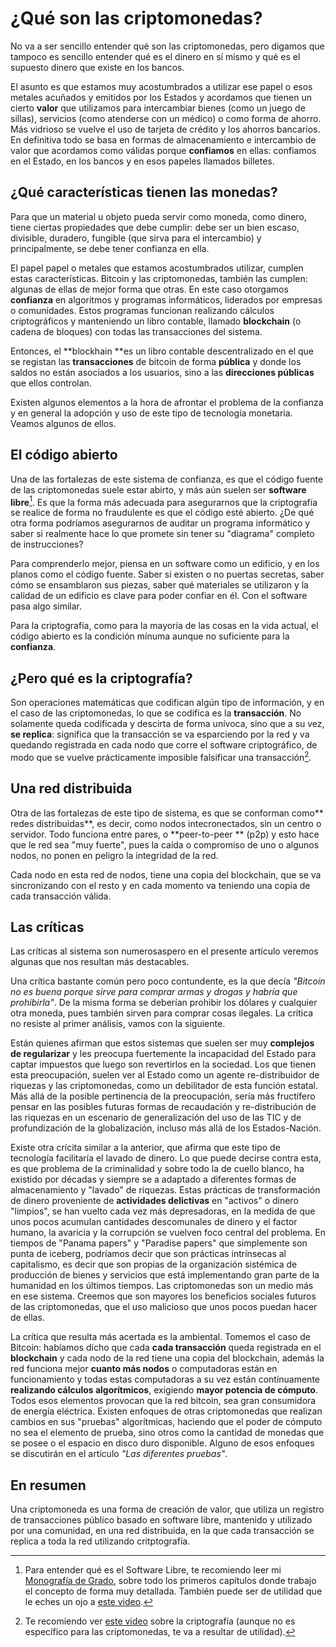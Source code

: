 # ¿Qué son las criptomonedas?

No va a ser sencillo entender qué son las criptomonedas, pero digamos que tampoco es sencillo entender qué es el dinero en sí mismo y qué es el supuesto dinero que existe en los bancos.

El asunto es que estamos muy acostumbrados a utilizar ese papel o esos metales acuñados y emitidos por los Estados y acordamos que tienen un cierto **valor** que utilizamos para intercambiar bienes \(como un juego de sillas\), servicios \(como atenderse con un médico\) o como forma de ahorro. Más vidrioso se vuelve el uso de tarjeta de crédito y los ahorros bancarios. En definitiva todo se basa en formas de almacenamiento e intercambio de valor que acordamos como válidas porque **confiamos** en ellas: confiamos en el Estado, en los bancos y en esos papeles llamados billetes.

## ¿Qué características tienen las monedas?

Para que un material u objeto pueda servir como moneda, como dinero, tiene ciertas propiedades que debe cumplir: debe ser un bien escaso, divisible, duradero, fungible \(que sirva para el intercambio\) y principalmente, se debe tener confianza en ella.

El papel  papel o metales que estamos acostumbrados  utilizar, cumplen estas características. Bitcoin y las criptomonedas, también las cumplen: algunas de ellas de mejor forma que otras. En este caso otorgamos **confianza**  en algoritmos y programas informáticos, liderados por empresas o comunidades. Estos programas funcionan realizando cálculos criptográficos y manteniendo un libro contable, llamado **blockchain** \(o cadena de bloques\) con todas las transacciones del sistema.

Entonces, el **blockhain **es un libro contable descentralizado en el que se registan las **transacciones** de bitcoin de forma **pública** y donde los saldos no están asociados a los usuarios, sino a las **direcciones públicas** que ellos controlan.

Existen algunos elementos a la hora de afrontar el problema de la confianza y en general la adopción y uso de este tipo de tecnología monetaria. Veamos algunos de ellos.

## El código abierto

Una de las fortalezas de este sistema de confianza, es que el código fuente de las criptomonedas suele estar abirto, y  más aún suelen ser **software libre**[^1]. Es que la forma más adecuada para asegurarnos que la criptografía se realice de forma no fraudulente es que el código esté abierto. ¿De qué otra forma podríamos asegurarnos de auditar un programa informático y saber si realmente hace lo que promete sin tener su "diagrama" completo de instrucciones?

Para comprenderlo mejor, piensa en un software como un edificio, y en los planos como el código fuente. Saber si existen o no puertas secretas, saber cómo se ensamblaron sus piezas, saber qué materiales se utilizaron y la calidad de un edificio es clave para poder confiar en él. Con el software pasa algo similar.

Para la criptografía, como para la mayoría de las cosas en la vida actual, el código abierto es la condición mínuma aunque no suficiente para la **confianza**.

## ¿Pero qué es la criptografía?

Son operaciones matemáticas que codifican algún tipo de información, y en el caso de las criptomonedas, lo que se codifica es la **transacción**. No solamente queda codificada y descirta de forma unívoca, sino que a su vez, **se replica**: significa que la transacción se va esparciendo por la red y va quedando registrada en cada nodo que corre el software criptográfico, de modo que se vuelve prácticamente imposible falsificar una transacción[^2].

## Una red distribuida

Otra de las fortalezas de este tipo de sistema, es que se conforman como** redes distribuidas**, es decir, como nodos intecronectados, sin un centro o servidor. Todo funciona entre pares, o **peer-to-peer ** \(p2p\) y esto hace que le red sea "muy fuerte", pues la caída o compromiso de uno o algunos nodos, no ponen en peligro la integridad de la red.

Cada nodo en esta red de nodos, tiene una copia del blockchain, que se va sincronizando con el resto y en cada momento va teniendo una copia de cada transacción válida.

## Las críticas

Las críticas al sistema son numerosaspero en el presente artículo veremos algunas que nos resultan más destacables. 

Una crítica bastante común pero poco contundente, es la que decía _"Bitcoin no es buena porque sirve para comprar armas y drogas y habría que prohibirla"_. De la misma forma se deberían prohibir los dólares y cualquier otra moneda, pues también sirven para comprar cosas ilegales. La crítica no resiste al primer análisis, vamos con la siguiente. 

Están quienes afirman que estos sistemas que suelen ser muy **complejos de regularizar** y les preocupa fuertemente la incapacidad del Estado para captar impuestos que luego son revertirlos en la sociedad. Los que tienen esta preocupación, suelen ver al Estado como un agente re-distribuidor de riquezas y las criptomonedas, como un debilitador de esta función estatal. Más allá de la posible pertinencia de la preocupación, sería más fructífero pensar en las posibles futuras formas de recaudación y re-distribución de las riquezas en un escenario de generalización del uso de las TIC y de profundización de la globalización, incluso más allá de los Estados-Nación.

Existe otra crícita similar a la anterior, que afirma que este tipo de tecnología facilitaría el lavado de dinero. Lo que puede decirse contra esta, es que problema de la criminalidad y sobre todo la de cuello blanco, ha existido por décadas y siempre se a adaptado a diferentes formas de almacenamiento y "lavado" de riquezas. Estas prácticas de transformación de dinero proveniente de **actividades delictivas** en "activos" o dinero "limpios", se han vuelto cada vez más depresadoras, en la medida de que unos pocos acumulan cantidades descomunales de dinero y el factor humano, la avaricia y la corrupción se vuelven foco central del problema. En tiempos de "Panama papers" y "Paradise papers" que simplemente son punta de iceberg, podríamos decir que son prácticas intrínsecas al capitalismo, es decir que son propias de la organización sistémica de producción de bienes y servicios que está implementando gran parte de la humanidad en los últimos tiempos. Las criptomonedas son un medio más en ese sistema. Creemos que son mayores los beneficios sociales futuros de las criptomonedas, que el uso malicioso que unos pocos puedan hacer de ellas. 

La crítica que resulta más acertada es la ambiental. Tomemos el caso de Bitcoin: habíamos dicho que cada **cada transacción** queda registrada en el **blockchain** y cada nodo de la red tiene una copia del blockchain, además la red funciona mejor **cuanto más nodos** o computadoras están en funcionamiento y todas estas computadoras a su vez están contínuamente **realizando cálculos algorítmicos**, exigiendo **mayor potencia de cómputo**. Todos esos elementos provocan que la red bitcoin, sea gran consumidora de energía eléctrica. Existen enfoques de otras criptomonedas que realizan cambios en sus "pruebas" algorítmicas, haciendo que el poder de cómputo no sea el elemento de prueba, sino otros como la cantidad de monedas que se posee o el espacio en disco duro disponible. Alguno de esos enfoques se discutirán en el artículo _"Las diferentes pruebas"_.

## En resumen

Una criptomoneda es una forma de creación de valor, que utiliza un registro de transacciones público basado en software libre, mantenido y utilizado por una comunidad, en una red distribuida, en la que cada transacción se replica a toda la red utilizando critptografía.

[^1]: Para entender qué es el Software Libre, te recomiendo leer mi [Monografía de Grado](http://wiki.lupa18.org/lib/exe/fetch.php?media=tesis:monografia-grado-2011.pdf), sobre todo los primeros capítulos donde trabajo el concepto de forma muy detallada. También puede ser de utilidad que le eches un ojo a [este video](http://tv.uvigo.es/es/video/mm/15835.html). 

[^2]: Te recomiendo ver [este video](https://www.youtube.com/watch?v=Q8K311s7EiM) sobre la criptografía \(aunque no es específico para las criptomonedas, te va a resultar de utilidad\). 

